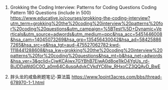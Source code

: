 1. Grokking the Coding Interview: Patterns for Coding Questions
Coding Pattern 180 Questions (include in 500)
https://www.educative.io/courses/grokking-the-coding-interview?utm_term=grokking%20the%20coding%20interview%20patterns%20for%20coding%20questions&utm_campaign=%5BTest%5D+Dynamic+Verticals&utm_source=adwords&utm_medium=ppc&hsa_acc=5451446008&hsa_cam=14045073269&hsa_grp=135456430042&hsa_ad=584258867265&hsa_src=g&hsa_tgt=aud-475527062782:kwd-1118441288608&hsa_kw=grokking%20the%20coding%20interview%20patterns%20for%20coding%20questions&hsa_mt=b&hsa_net=adwords&hsa_ver=3&gclid=CjwKCAjwx7GYBhB7EiwA0d8oe1lkO4YgUs_rd-BiJDDaWdGC0O_a0m64C4usqAdvkCVkdYC6Iw_RHxoCZ3QQAvD_BwE

2. 胖头龙的咸鱼刷题笔记-算法篇
https://www.1point3acres.com/bbs/thread-678970-1-1.html
